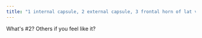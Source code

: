 ```yaml
---
title: "1 internal capsule, 2 external capsule, 3 frontal horn of lat vent, 4 occipital horn of lat vent, 5 septum pellucidum, 6 head of caudate, 7 claustrum, 8 putamen, 9 globus pallidus, 10 thalamus, 11 insula"
---
```

What's #2? Others if you feel like it?

